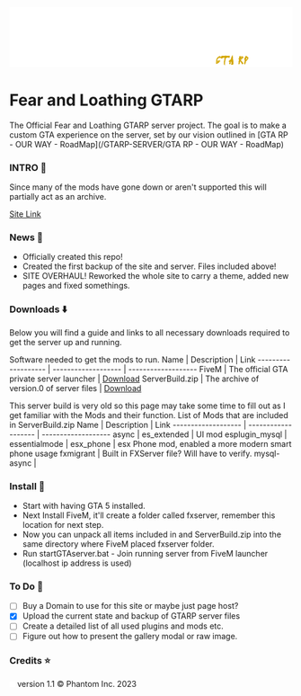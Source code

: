 <img src="images\FaL-banner_alpha.png" width="1000px" height="auto" />

# Fear and Loathing GTARP
The Official Fear and Loathing GTARP server project. The goal is to make a custom GTA experience on the server, set by our vision outlined in [GTA RP - OUR WAY - RoadMap](/GTARP-SERVER/GTA RP - OUR WAY - RoadMap)

### INTRO :scroll:
Since many of the mods have gone down or aren't supported this will partially act as an archive.

[Site Link](https://jeremysmai.github.io/FearandLoathingGTA/)

### News :newspaper:
- Officially created this repo!
- Created the first backup of the site and server. Files included above!
- SITE OVERHAUL! Reworked the whole site to carry a theme, added new pages and fixed somethings.

### Downloads :arrow_down:
Below you will find a guide and links to all necessary downloads required to get the server up and running.

Software needed to get the mods to run.
Name | Description | Link
------------------- | ------------------- | -------------------
FiveM | The official GTA private server launcher | [Download](https://fivem.net/)
ServerBuild.zip | The archive of version.0 of server files | [Download](GTARP-SERVER\BACKUPS\ServerBuild.zip)

This server build is very old so this page may take some time to fill out as I get familiar with the Mods and their function.
List of Mods that are included in ServerBuild.zip
Name | Description | Link
------------------- | ------------------- | -------------------
async |
es_extended | UI mod
esplugin_mysql |
essentialmode |
esx_phone | esx Phone mod, enabled a more modern smart phone usage
fxmigrant | Built in FXServer file? Will have to verify.
mysql-async |

### Install :open_file_folder:
- Start with having GTA 5 installed.
- Next Install FiveM, it'll create a folder called fxserver, remember this location for next step.
- Now you can unpack all items included in and ServerBuild.zip into the same directory where FiveM placed fxserver folder.
- Run startGTAserver.bat - Join running server from FiveM launcher (localhost ip address is used)

### To Do :memo:
- [ ] Buy a Domain to use for this site or maybe just page host?
- [x] Upload the current state and backup of GTARP server files
- [ ] Create a detailed list of all used plugins and mods etc.
- [ ] Figure out how to present the gallery modal or raw image.

### Credits :star:

<img src="images/phanicon-32x32.svg" height="10px" width="auto" /> version 1.1 &copy; Phantom Inc. 2023

